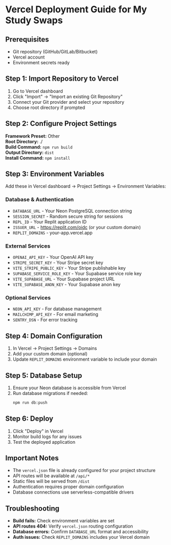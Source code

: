 # Vercel Deployment Guide for My Study Swaps

## Prerequisites
- Git repository (GitHub/GitLab/Bitbucket)
- Vercel account
- Environment secrets ready

## Step 1: Import Repository to Vercel
1. Go to Vercel dashboard
2. Click "Import" → "Import an existing Git Repository"
3. Connect your Git provider and select your repository
4. Choose root directory if prompted

## Step 2: Configure Project Settings
**Framework Preset:** Other  
**Root Directory:** ./  
**Build Command:** `npm run build`  
**Output Directory:** `dist`  
**Install Command:** `npm install`  

## Step 3: Environment Variables
Add these in Vercel dashboard → Project Settings → Environment Variables:

### Database & Authentication
- `DATABASE_URL` - Your Neon PostgreSQL connection string
- `SESSION_SECRET` - Random secure string for sessions
- `REPL_ID` - Your Replit application ID
- `ISSUER_URL` - https://replit.com/oidc (or your custom domain)
- `REPLIT_DOMAINS` - your-app.vercel.app

### External Services
- `OPENAI_API_KEY` - Your OpenAI API key
- `STRIPE_SECRET_KEY` - Your Stripe secret key
- `VITE_STRIPE_PUBLIC_KEY` - Your Stripe publishable key
- `SUPABASE_SERVICE_ROLE_KEY` - Your Supabase service role key
- `VITE_SUPABASE_URL` - Your Supabase project URL
- `VITE_SUPABASE_ANON_KEY` - Your Supabase anon key

### Optional Services
- `NEON_API_KEY` - For database management
- `MAILCHIMP_API_KEY` - For email marketing
- `SENTRY_DSN` - For error tracking

## Step 4: Domain Configuration
1. In Vercel → Project Settings → Domains
2. Add your custom domain (optional)
3. Update `REPLIT_DOMAINS` environment variable to include your domain

## Step 5: Database Setup
1. Ensure your Neon database is accessible from Vercel
2. Run database migrations if needed:
   ```bash
   npm run db:push
   ```

## Step 6: Deploy
1. Click "Deploy" in Vercel
2. Monitor build logs for any issues
3. Test the deployed application

## Important Notes
- The `vercel.json` file is already configured for your project structure
- API routes will be available at `/api/*`
- Static files will be served from `/dist`
- Authentication requires proper domain configuration
- Database connections use serverless-compatible drivers

## Troubleshooting
- **Build fails:** Check environment variables are set
- **API routes 404:** Verify `vercel.json` routing configuration
- **Database errors:** Confirm `DATABASE_URL` format and accessibility
- **Auth issues:** Check `REPLIT_DOMAINS` includes your Vercel domain